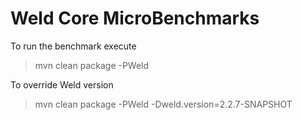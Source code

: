 Weld Core MicroBenchmarks
=========================

To run the benchmark execute

> mvn clean package -PWeld

To override Weld version

> mvn clean package -PWeld -Dweld.version=2.2.7-SNAPSHOT
